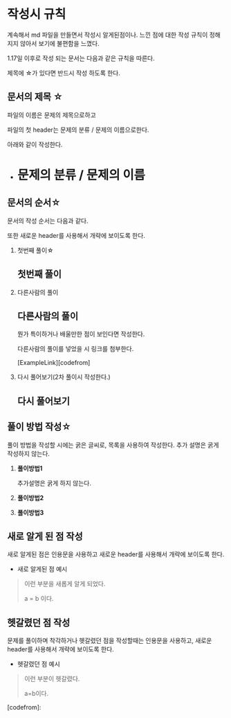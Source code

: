 # 작성시 규칙

계속해서 md 파일을 만들면서 작성시 알게된점이나. 느낀 점에 대한 작성 규칙이 정해지지 않아서 보기에 불편함을 느꼈다.

1.17일 이후로 작성 되는 문서는 다음과 같은 규칙을 따른다.

제목에 ☆가 있다면 반드시 작성 하도록 한다.

## 문서의 제목 ☆

파일의 이름은 문제의 제목으로하고

파일의 첫 header는 문제의 분류 / 문제의 이름으로한다.

아래와 같이 작성한다.

 * # 문제의 분류 / 문제의 이름

   



## 문서의 순서☆

문서의 작성 순서는 다음과 같다.

또한 새로운 header를 사용해서 개략에 보이도록 한다.

1. 첫번째 풀이☆

   ## 첫번째 풀이

   

2. 다른사람의 풀이

   ## 다른사람의 풀이

   뭔가 특이하거나 배울만한 점이 보인다면 작성한다.

   다른사람의 풀이를 넣었을 시 링크를 첨부한다.

   [ExampleLink][codefrom]

   

   

3. 다시 풀어보기(2차 풀이시 작성한다.)

   ## 다시 풀어보기



## 풀이 방법 작성☆

풀이 방법을 작성할 시에는 굵은 글씨로,  목록을 사용하여 작성한다.
추가 설명은 굵게 작성하지 않는다.

1. __풀이방법1__

   추가설명은 굵게 하지 않는다.

2. __풀이방법2__

3. __풀이방법3__





## 새로 알게 된 점 작성

새로 알게된 점은 인용문을 사용하고 새로운  header를 사용해서 개략에 보이도록 한다.

* 새로 알게된 점 예시

> 이런 부분을 새롭게 알게 되었다.
>
> a = b 이다.





## 헷갈렸던 점 작성

문제를 풀이하며 착각하거나 헷갈렸던 점을 작성할때는 인용문을 사용하고, 새로운 header를 사용해서 개략에 보이도록 한다.

* 헷갈렸던 점 예시

> 이런 부분이 헷갈렸다.
>
> a=b이다.







[codefrom]: 